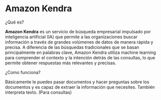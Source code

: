 # Amazon Kendra

¿Qué es?

**Amazon Kendra** es un servicio de búsqueda empresarial impulsado por inteligencia artificial (IA) que permite a las organizaciones buscar información a través de grandes volúmenes de datos de manera rápida y precisa. A diferencia de las búsquedas tradicionales que se basan principalmente en palabras clave, Amazon Kendra utiliza machine learning para comprender el contexto y la intención detrás de las consultas, lo que permite obtener respuestas más relevantes y precisas.

¿Como funciona?

Básicamente le puedes pasar documentos y hacer preguntas sobre los documentos y es capaz de extraer la información que necesites. También interpreta texto. (Para consultas)